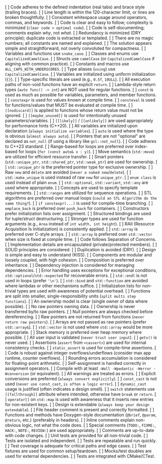 [ ] Code adheres to the defined indentation (real tabs) and brace style (trailing braces).
[ ] Line length is within the 120-character limit, or lines are broken thoughtfully.
[ ] Consistent whitespace usage around operators, commas, and keywords.
[ ] Code is clear and easy to follow; complexity is minimized (`clear code > optimal code`).
[ ] Code is self-documenting; comments explain *why*, not *what*.
[ ] Redundancy is minimized (DRY principle); duplicate code is extracted or templated.
[ ] There are no magic numbers; all constants are named and explained.
[ ] The solution appears simple and straightforward, not overly convoluted for compactness.
[ ] Variables and functions use `snake_case`.
[ ] Classes and enums use `CapitalizedCamelCase`.
[ ] Structs use `camelCase` (or `CapitalizedCamelCase` if aligning with common practice).
[ ] Constants and macros use `ALL_CAPS_WITH_UNDERSCORES`.
[ ] Type aliases (`using`) use `CapitalizedCamelCase`.
[ ] Variables are initialized using uniform initialization (`{}`).
[ ] Type-specific literals are used (e.g., `0.5f`, `10ULL`).
[ ] All execution paths of non-void functions have an explicit `return`.
[ ] Lambda-style return types (`auto func() -> int`) are NOT used for regular functions.
[ ] `const` is used as much as possible for variables, parameters, and member functions.
[ ] `constexpr` is used for values known at compile time.
[ ] `consteval` is used for functions/values that MUST be evaluated at compile time.
[ ] `[[nodiscard]]` is applied to functions whose return value must not be ignored.
[ ] `[[maybe_unused]]` is used for intentionally unused parameters/variables.
[ ] `[[likely]]` / `[[unlikely]]` are used appropriately for performance hints (C++20).
[ ] All variables are initialized upon declaration (`always initialize variables`).
[ ] `auto` is used where the type is obvious (`almost always auto`).
[ ] Pointers that are not "optional" are declared as `not_null` (if using a library like `gsl::not_null`).
[ ] Code adheres to C++23 standard.
[ ] Range-based for loops are preferred over index-based for loops (`for (const auto& x : y)`).
[ ] Move semantics (`std::move`) are utilized for efficient resource transfer.
[ ] Smart pointers (`std::unique_ptr`, `std::shared_ptr`, `std::weak_ptr`) are used for ownership.
[ ] `std::unique_ptr` is the preferred pointer type for exclusive ownership.
[ ] Raw `new` and `delete` are avoided (`never a naked new`/`delete`).
[ ] `std::make_unique` is used instead of raw `new` for `unique_ptr`.
[ ] `enum class` is used instead of plain `enum`.
[ ] `std::optional`, `std::variant`, `std::any` are used where appropriate.
[ ] Concepts are used to specify template requirements.
[ ] `std::ranges` are utilized for sequence operations.
[ ] STL algorithms are preferred over manual loops (`could an STL Algorithm do the same thing?`).
[ ] `if constexpr(...)` is used for compile-time branching.
[ ] `emplace_back` is preferred over `push_back` for containers.
[ ] Constructors prefer initialization lists over assignment.
[ ] Structured bindings are used for tuple/struct destructuring.
[ ] Stronger types are used for function arguments (e.g., `Area` instead of `int width, int height`).
[ ] RAII (Resource Acquisition Is Initialization) is consistently applied.
[ ] `std::array` is preferred over C-style arrays.
[ ] `std::array` is preferred over `std::vector` when size is fixed at compile time.
[ ] Code follows Separation of Concerns.
[ ] Implementation details are encapsulated (private/protected members).
[ ] SOLID principles are considered.
[ ] Duplication is avoided (DRY).
[ ] Design is simple and easy to understand (KISS).
[ ] Components are modular and loosely coupled, with high cohesion.
[ ] Composition is preferred over inheritance.
[ ] Dependency injection is considered for managing dependencies.
[ ] Error handling uses exceptions for exceptional conditions, `std::optional`/`std::expected` for recoverable errors.
[ ] `std::endl` is not used in loops (prefer `'\n'`).
[ ] `std::bind` and `std::function` are avoided where lambdas or other mechanisms suffice.
[ ] Initialization lists for non-trivial types are used with awareness of potential overhead.
[ ] Functions are split into smaller, single-responsibility units (`split multi step functions`).
[ ] An ownership model is clear (single owner of data where possible).
[ ] No raw pointers owning data.
[ ] Ownership is never transferred by/to raw pointers.
[ ] Null pointers are always checked before dereferencing.
[ ] Raw pointers are not returned from functions (`never return raw pointers`).
[ ] Arrays are not passed as raw pointers (prefer `std::array&`).
[ ] `std::vector` is not used where `std::array` would be more appropriate.
[ ] Stack memory is preferred over heap memory where possible.
[ ] All user input is validated (`never trust user input`).
[ ] `gets()` is never used.
[ ] Assertions (`assert` from `<cassert>`) are used for internal consistency checks.
[ ] `static_assert` is used for compile-time assertions.
[ ] Code is robust against integer overflows/underflows (consider max app runtime, counter overflows).
[ ] Rounding errors accumulation is considered for floating-point arithmetic.
[ ] Self-assignment is handled correctly in assignment operators.
[ ] Compile with at least `-Wall -Wpedantic -Werror -Wconversion` (or equivalent).
[ ] All warnings are treated as errors.
[ ] Explicit conversions are preferred (`always convert explicitly`).
[ ] `const_cast` is not used (`never use const_cast`, `is often a logic error`).
[ ] `dynamic_cast` usage is justified (often indicates a design smell).
[ ] `switch` statements use `[[fallthrough]]` attribute where intended, otherwise have `break` or `return`.
[ ] `operator[]` on `std::map` is used with awareness that it inserts new entries for non-existent keys.
[ ] Design is extendable (`always keep your design extendable`).
[ ] File header comment is present and correctly formatted.
[ ] Functions and methods have Doxygen-style documentation (`@brief`, `@param`, `@return`, etc.) (preferably in headers).
[ ] Inline comments explain non-obvious logic, not what the code does.
[ ] Special comments (`TODO:`, `FIXME:`, `HACK:`, `NOTE:`, `REVIEW:`) are used appropriately.
[ ] Comments are up-to-date with code changes.
[ ] Unit tests are provided for all non-trivial code.
[ ] Tests are isolated and independent.
[ ] Tests are repeatable and run quickly.
[ ] Test coverage is adequate for critical paths and edge cases.
[ ] Test fixtures are used for common setup/teardown.
[ ] Mocks/test doubles are used for external dependencies.
[ ] Tests are integrated with CMake/CTest.


